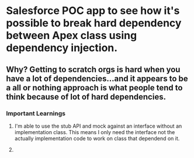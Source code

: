 # Salesforce POC app to see how it's possible to break hard dependency between Apex class using dependency injection. 

## Why? Getting to scratch orgs is hard when you have a lot of dependencies...and it appears to be a all or nothing approach is what people tend to think because of lot of hard dependencies.

### Important Learnings

1. I'm able to use the stub API and mock against an interface without an implementation class. This means I only need the interface not the actually implementation code to work on class that dependend on it. 

2. 


